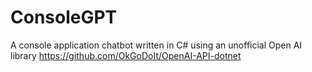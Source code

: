 # ConsoleGPT
A console application chatbot written in C# using an unofficial Open AI library https://github.com/OkGoDoIt/OpenAI-API-dotnet